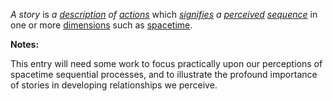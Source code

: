 *A story* is *a [description](https://github.com/gcassel/Modular-Organization-Terminology/blob/master/terms/describe.md) of [actions](https://github.com/gcassel/Modular-Organization-Terminology/blob/master/terms/act.md)* which *[signifies](https://github.com/gcassel/Modular-Organization-Terminology/blob/master/terms/sign.md) a [perceived](https://github.com/gcassel/Modular-Organization-Terminology/blob/master/terms/perceive.md) [sequence](https://github.com/gcassel/Modular-Organization-Terminology/blob/master/terms/sequence.md)* in one or more [dimensions](https://github.com/gcassel/Modular-Organization-Terminology/blob/master/terms/dimension.md) such as [spacetime](https://github.com/gcassel/Modular-Organization-Terminology/blob/master/terms/spacetime.md).

**Notes:**  

This entry will need some work to focus practically upon our perceptions of spacetime sequential processes, and to illustrate the profound importance of stories in developing relationships we perceive.
